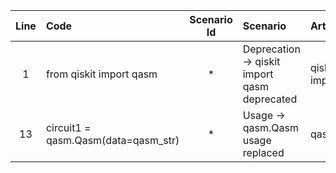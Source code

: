 | Line | Code | Scenario Id | Scenario | Artifact | Refactoring |
| :--: | :--- | :---------: | :------- | :------- | :---------- |
| 1 | from qiskit import qasm | * | Deprecation -> qiskit import qasm deprecated | qiskit import | from qiskit.qasm import Qasm |
| 13 | circuit1 = qasm.Qasm(data=qasm_str) | * | Usage -> qasm.Qasm usage replaced | qasm.Qasm | circuit1 = Qasm(data=qasm_str) |